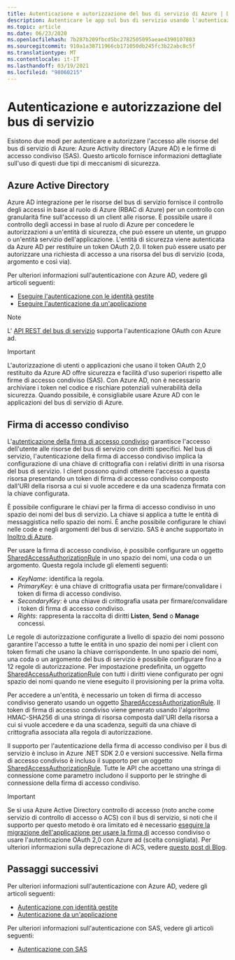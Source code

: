 ```yaml
---
title: Autenticazione e autorizzazione del bus di servizio di Azure | Documentazione Microsoft
description: Autenticare le app sul bus di servizio usando l'autenticazione con firma di accesso condiviso (SAS).
ms.topic: article
ms.date: 06/23/2020
ms.openlocfilehash: 7b287b209fbcd5bc2782505095aeae4390107803
ms.sourcegitcommit: 910a1a38711966cb171050db245fc3b22abc8c5f
ms.translationtype: MT
ms.contentlocale: it-IT
ms.lasthandoff: 03/19/2021
ms.locfileid: "98060215"
---
```

# <a name="service-bus-authentication-and-authorization"></a>Autenticazione e autorizzazione del bus di servizio
Esistono due modi per autenticare e autorizzare l'accesso alle risorse del bus di servizio di Azure: Azure Activity directory (Azure AD) e le firme di accesso condiviso (SAS). Questo articolo fornisce informazioni dettagliate sull'uso di questi due tipi di meccanismi di sicurezza. 

## <a name="azure-active-directory"></a>Azure Active Directory
Azure AD integrazione per le risorse del bus di servizio fornisce il controllo degli accessi in base al ruolo di Azure (RBAC di Azure) per un controllo con granularità fine sull'accesso di un client alle risorse. È possibile usare il controllo degli accessi in base al ruolo di Azure per concedere le autorizzazioni a un'entità di sicurezza, che può essere un utente, un gruppo o un'entità servizio dell'applicazione. L'entità di sicurezza viene autenticata da Azure AD per restituire un token OAuth 2,0. Il token può essere usato per autorizzare una richiesta di accesso a una risorsa del bus di servizio (coda, argomento e così via).

Per ulteriori informazioni sull'autenticazione con Azure AD, vedere gli articoli seguenti:

- [Eseguire l'autenticazione con le identità gestite](service-bus-managed-service-identity.md)
- [Eseguire l'autenticazione da un'applicazione](authenticate-application.md)

> [!NOTE]
> L' [API REST del bus di servizio](/rest/api/servicebus/) supporta l'autenticazione OAuth con Azure ad.

> [!IMPORTANT]
> L'autorizzazione di utenti o applicazioni che usano il token OAuth 2,0 restituito da Azure AD offre sicurezza e facilità d'uso superiori rispetto alle firme di accesso condiviso (SAS). Con Azure AD, non è necessario archiviare i token nel codice e rischiare potenziali vulnerabilità della sicurezza. Quando possibile, è consigliabile usare Azure AD con le applicazioni del bus di servizio di Azure. 

## <a name="shared-access-signature"></a>Firma di accesso condiviso
L'[autenticazione della firma di accesso condiviso](service-bus-sas.md) garantisce l'accesso dell'utente alle risorse del bus di servizio con diritti specifici. Nel bus di servizio, l'autenticazione della firma di accesso condiviso implica la configurazione di una chiave di crittografia con i relativi diritti in una risorsa del bus di servizio. I client possono quindi ottenere l'accesso a questa risorsa presentando un token di firma di accesso condiviso composto dall'URI della risorsa a cui si vuole accedere e da una scadenza firmata con la chiave configurata.

È possibile configurare le chiavi per la firma di accesso condiviso in uno spazio dei nomi del bus di servizio. La chiave si applica a tutte le entità di messaggistica nello spazio dei nomi. È anche possibile configurare le chiavi nelle code e negli argomenti del bus di servizio. SAS è anche supportato in [Inoltro di Azure](../azure-relay/relay-authentication-and-authorization.md).

Per usare la firma di accesso condiviso, è possibile configurare un oggetto [SharedAccessAuthorizationRule](/dotnet/api/microsoft.servicebus.messaging.sharedaccessauthorizationrule) in uno spazio dei nomi, una coda o un argomento. Questa regola include gli elementi seguenti:

* *KeyName*: identifica la regola.
* *PrimaryKey*: è una chiave di crittografia usata per firmare/convalidare i token di firma di accesso condiviso.
* *SecondaryKey*: è una chiave di crittografia usata per firmare/convalidare i token di firma di accesso condiviso.
* *Rights*: rappresenta la raccolta di diritti **Listen**, **Send** o **Manage** concessi.

Le regole di autorizzazione configurate a livello di spazio dei nomi possono garantire l'accesso a tutte le entità in uno spazio dei nomi per i client con token firmati che usano la chiave corrispondente. In uno spazio dei nomi, una coda o un argomento del bus di servizio è possibile configurare fino a 12 regole di autorizzazione. Per impostazione predefinita, un oggetto [SharedAccessAuthorizationRule](/dotnet/api/microsoft.servicebus.messaging.sharedaccessauthorizationrule) con tutti i diritti viene configurato per ogni spazio dei nomi quando ne viene eseguito il provisioning per la prima volta.

Per accedere a un'entità, è necessario un token di firma di accesso condiviso generato usando un oggetto [SharedAccessAuthorizationRule](/dotnet/api/microsoft.servicebus.messaging.sharedaccessauthorizationrule). Il token di firma di accesso condiviso viene generato usando l'algoritmo HMAC-SHA256 di una stringa di risorsa composta dall'URI della risorsa a cui si vuole accedere e da una scadenza, seguiti da una chiave di crittografia associata alla regola di autorizzazione.

Il supporto per l'autenticazione della firma di accesso condiviso per il bus di servizio è incluso in Azure .NET SDK 2.0 e versioni successive. Nella firma di accesso condiviso è incluso il supporto per un oggetto [SharedAccessAuthorizationRule](/dotnet/api/microsoft.servicebus.messaging.sharedaccessauthorizationrule). Tutte le API che accettano una stringa di connessione come parametro includono il supporto per le stringhe di connessione della firma di accesso condiviso.

> [!IMPORTANT]
> Se si usa Azure Active Directory controllo di accesso (noto anche come servizio di controllo di accesso o ACS) con il bus di servizio, si noti che il supporto per questo metodo è ora limitato ed è necessario [eseguire la migrazione dell'applicazione per usare la firma di](service-bus-migrate-acs-sas.md) accesso condiviso o usare l'autenticazione OAuth 2,0 con Azure ad (scelta consigliata). Per ulteriori informazioni sulla deprecazione di ACS, vedere [questo post di Blog](/archive/blogs/servicebus/upcoming-changes-to-acs-enabled-namespaces).

## <a name="next-steps"></a>Passaggi successivi
Per ulteriori informazioni sull'autenticazione con Azure AD, vedere gli articoli seguenti:

- [Autenticazione con identità gestite](service-bus-managed-service-identity.md)
- [Autenticazione da un'applicazione](authenticate-application.md)

Per ulteriori informazioni sull'autenticazione con SAS, vedere gli articoli seguenti:

- [Autenticazione con SAS](service-bus-sas.md)
